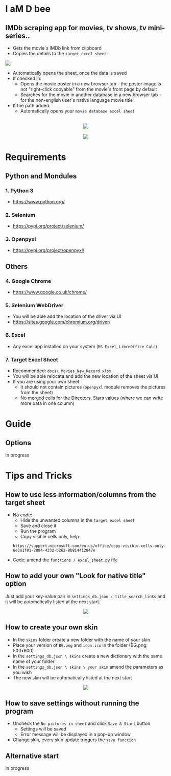 # I aM D bee
## IMDb scraping app for movies, tv shows, tv mini-series..
- Gets the movie`s IMDb link from clipboard
- Copies the details to the `target excel sheet`:

<img src="docs/guide/target_sheet.png"> 

- Automatically opens the sheet, once the data is saved
- If checked in: 
    - Opens the movie poster in a new browser tab - the poster image is not "right-click copyable" from the movie`s front page by default
    - Searches for the movie in another database in a new browser tab - for the non-english user`s native language movie title
- If the path added:
    - Automatically opens your `movie database excel sheet`
<br>
<div align="center">
    <img src="docs/promo/default.png"</img> 
</div>

<br>
<div align="center">
    <img src="docs/promo/darth.png"</img> 
</div>

# Requirements
## Python and Mondules
### 1. Python 3
- https://www.python.org/

### 2. Selenium
- https://pypi.org/project/selenium/

### 3. Openpyxl
- https://pypi.org/project/openpyxl/

## Others
### 4. Google Chrome
- https://www.google.co.uk/chrome/

### 5. Selenium WebDriver
- You will be able add the location of the driver via UI
- https://sites.google.com/chromium.org/driver/

### 6. Excel
- Any excel app installed on your system (`MS Excel`, `LibreOffice Calc`)

### 7. Target Excel Sheet
- Recommended: `docs\ Movies_New_Record.xlsx`
- You will be able relocate and add the new location of the sheet via UI
- If you are using your own sheet:
    - It should not contain pictures (`openpyxl` module removes the pictures from the sheet)
    - No merged cells for the Directors, Stars values (where we can write more data in one column)

# Guide
## Options
In progress

# Tips and Tricks
## How to use less information/columns from the target sheet
- No code:
    - Hide the unwanted columns in the `target excel sheet`
    - Save and close it
    - Run the program
    - Copy visible cells only, help:
    ```
    https://support.microsoft.com/en-us/office/copy-visible-cells-only-6e3a1f01-2884-4332-b262-8b814412847e
    ```
- Code: amend the `functions / excel_sheet.py` file

## How to add your own "Look for native title" option
Just add your key-value pair in `settings_db.json / title_search_links` and it will be automatically listed at the next start.

<div align="center">
    <img src="docs/guide/title_search_link.png"</img> 
</div>

## How to create your own skin
- In the `skins` folder create a new folder with the name of your skin
- Place your version of `BG.png` and `icon.ico` in the folder (BG.png: 500x600)
- In the `settings_db.json \ skins` create a new dictionary with the same name of your folder
- In the `settings_db.json \ skins \ your skin` amend the parameters as you wish
- The new skin will be automatically listed at the next start

<div align="center">
    <img src="docs/guide/own_skin.png"</img> 
</div>

## How to save settings without running the program
- Uncheck the `No pictures in sheet` and click `Save & Start` button
    - Settings will be saved
    - Error message will be displayed in a pop-up window
- Change skin, every skin update triggers the `save function`

## Alternative start
In progress